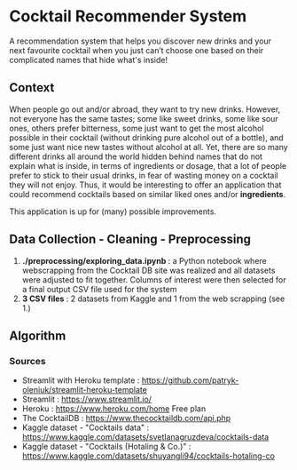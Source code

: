 # Cocktail Recommender System

A recommendation system that helps you discover new drinks and your next favourite cocktail when you just can’t choose one based on their complicated names that hide what's inside!

## Context

When people go out and/or abroad, they want to try new drinks. However, not everyone has the same tastes; some like sweet drinks, some like sour ones, others prefer bitterness, some just want to get the most alcohol possible in their cocktail (without drinking pure alcohol out of a bottle), and some just want nice new tastes without alcohol at all.
Yet, there are so many different drinks all around the world hidden behind names that do not explain what is inside, in terms of ingredients or dosage, that a lot of people prefer to stick to their usual drinks, in fear of wasting money on a cocktail they will not enjoy. Thus, it would be interesting to offer an application that could recommend cocktails based on similar liked ones and/or **ingredients**.

This application is up for (many) possible improvements.

## Data Collection - Cleaning - Preprocessing

1. **./preprocessing/exploring_data.ipynb** : a Python notebook where webscrapping from the Cocktail DB site was realized and all datasets were adjusted to fit together. Columns of interest were then selected for a final output CSV file used for the system
2. **3 CSV files** : 2 datasets from Kaggle and 1 from the web scrapping (see 1.)

## Algorithm

### Sources

- Streamlit with Heroku template : <https://github.com/patryk-oleniuk/streamlit-heroku-template>
- Streamlit : <https://www.streamlit.io/>
- Heroku : <https://www.heroku.com/home> Free plan
- The CocktailDB : <https://www.thecocktaildb.com/api.php>
- Kaggle dataset - "Cocktails data" : <https://www.kaggle.com/datasets/svetlanagruzdeva/cocktails-data>
- Kaggle dataset - "Cocktails (Hotaling & Co.)" : <https://www.kaggle.com/datasets/shuyangli94/cocktails-hotaling-co>
